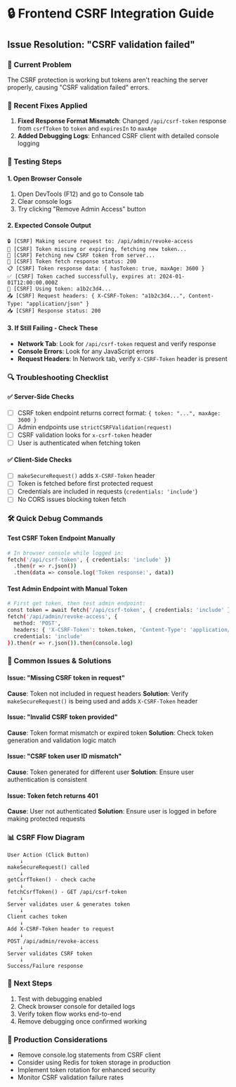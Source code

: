 # 🔒 Frontend CSRF Integration Guide

## Issue Resolution: "CSRF validation failed"

### 🚨 Current Problem
The CSRF protection is working but tokens aren't reaching the server properly, causing "CSRF validation failed" errors.

### 🔧 Recent Fixes Applied
1. **Fixed Response Format Mismatch**: Changed `/api/csrf-token` response from `csrfToken` to `token` and `expiresIn` to `maxAge`
2. **Added Debugging Logs**: Enhanced CSRF client with detailed console logging

### 🧪 Testing Steps

#### 1. Open Browser Console
1. Open DevTools (F12) and go to Console tab
2. Clear console logs
3. Try clicking "Remove Admin Access" button

#### 2. Expected Console Output
```
🔒 [CSRF] Making secure request to: /api/admin/revoke-access
🔄 [CSRF] Token missing or expiring, fetching new token...
🔄 [CSRF] Fetching new CSRF token from server...
📡 [CSRF] Token fetch response status: 200
📋 [CSRF] Token response data: { hasToken: true, maxAge: 3600 }
✅ [CSRF] Token cached successfully, expires at: 2024-01-01T12:00:00.000Z
🎫 [CSRF] Using token: a1b2c3d4...
📤 [CSRF] Request headers: { X-CSRF-Token: "a1b2c3d4...", Content-Type: "application/json" }
📥 [CSRF] Response status: 200
```

#### 3. If Still Failing - Check These
- **Network Tab**: Look for `/api/csrf-token` request and verify response
- **Console Errors**: Look for any JavaScript errors
- **Request Headers**: In Network tab, verify `X-CSRF-Token` header is present

### 🔍 Troubleshooting Checklist

#### ✅ Server-Side Checks
- [ ] CSRF token endpoint returns correct format: `{ token: "...", maxAge: 3600 }`
- [ ] Admin endpoints use `strictCSRFValidation(request)`
- [ ] CSRF validation looks for `x-csrf-token` header
- [ ] User is authenticated when fetching token

#### ✅ Client-Side Checks
- [ ] `makeSecureRequest()` adds `X-CSRF-Token` header
- [ ] Token is fetched before first protected request
- [ ] Credentials are included in requests (`credentials: 'include'`)
- [ ] No CORS issues blocking token fetch

### 🛠️ Quick Debug Commands

#### Test CSRF Token Endpoint Manually
```bash
# In browser console while logged in:
fetch('/api/csrf-token', { credentials: 'include' })
  .then(r => r.json())
  .then(data => console.log('Token response:', data))
```

#### Test Admin Endpoint with Manual Token
```bash
# First get token, then test admin endpoint:
const token = await fetch('/api/csrf-token', { credentials: 'include' }).then(r => r.json());
fetch('/api/admin/revoke-access', {
  method: 'POST',
  headers: { 'X-CSRF-Token': token.token, 'Content-Type': 'application/json' },
  credentials: 'include'
}).then(r => r.json()).then(console.log)
```

### 🔧 Common Issues & Solutions

#### Issue: "Missing CSRF token in request"
**Cause**: Token not included in request headers
**Solution**: Verify `makeSecureRequest()` is being used and adds `X-CSRF-Token` header

#### Issue: "Invalid CSRF token provided"
**Cause**: Token format mismatch or expired token
**Solution**: Check token generation and validation logic match

#### Issue: "CSRF token user ID mismatch"
**Cause**: Token generated for different user
**Solution**: Ensure user authentication is consistent

#### Issue: Token fetch returns 401
**Cause**: User not authenticated
**Solution**: Ensure user is logged in before making protected requests

### 📊 CSRF Flow Diagram

```
User Action (Click Button)
    ↓
makeSecureRequest() called
    ↓
getCsrfToken() - check cache
    ↓
fetchCsrfToken() - GET /api/csrf-token
    ↓
Server validates user & generates token
    ↓
Client caches token
    ↓
Add X-CSRF-Token header to request
    ↓
POST /api/admin/revoke-access
    ↓
Server validates CSRF token
    ↓
Success/Failure response
```

### 🎯 Next Steps
1. Test with debugging enabled
2. Check browser console for detailed logs
3. Verify token flow works end-to-end
4. Remove debugging once confirmed working

### 🚀 Production Considerations
- Remove console.log statements from CSRF client
- Consider using Redis for token storage in production
- Implement token rotation for enhanced security
- Monitor CSRF validation failure rates 